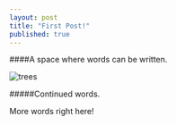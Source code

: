 ```yaml
---
layout: post
title: "First Post!"
published: true
---
```


####A space where words can be written.

![trees](http://www.ecologistblog.com/wp-content/uploads/2013/09/trees.jpg)

#####Continued words. 

More words right here!